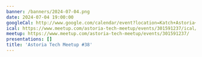 ```yaml
---
banner: /banners/2024-07-04.png
date: 2024-07-04 19:00:00
googleCal: http://www.google.com/calendar/event?location=Katch+Astoria+-+31-19+Newtown+Ave+-+Queens%2C+NY%2C+us&action=TEMPLATE&sprop=name%3AAstoria+Tech+Meetup&sprop=website%3Ahttps%3A%2F%2Fwww.meetup.com%2Fastoria-tech-meetup%2Fevents%2F301591237&details=For+full+details%2C+including+the+address%2C+and+to+RSVP+see%3A+https%3A%2F%2Fwww.meetup.com%2Fastoria-tech-meetup%2Fevents%2F301591237%0A%0A&text=Astoria+Tech+Meetup+%2338&dates=20240704T230000Z%2F20240705T020000Z
ical: https://www.meetup.com/astoria-tech-meetup/events/301591237/ical/Astoria+Tech+Meetup+%252338.ics
meetup: https://www.meetup.com/astoria-tech-meetup/events/301591237/
presentations: []
title: 'Astoria Tech Meetup #38'
---
```


